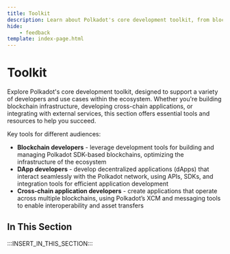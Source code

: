 ```yaml
---
title: Toolkit
description: Learn about Polkadot's core development toolkit, from blockchain construction tools to API libraries and cross-chain messaging capabilities.
hide: 
    - feedback
template: index-page.html
---
```


# Toolkit

Explore Polkadot's core development toolkit, designed to support a variety of developers and use cases within the ecosystem. Whether you're building blockchain infrastructure, developing cross-chain applications, or integrating with external services, this section offers essential tools and resources to help you succeed.

Key tools for different audiences:

- **Blockchain developers** - leverage development tools for building and managing Polkadot SDK-based blockchains, optimizing the infrastructure of the ecosystem
- **DApp developers** - develop decentralized applications (dApps) that interact seamlessly with the Polkadot network, using APIs, SDKs, and integration tools for efficient application development
- **Cross-chain application developers** - create applications that operate across multiple blockchains, using Polkadot’s XCM and messaging tools to enable interoperability and asset transfers

## In This Section

:::INSERT_IN_THIS_SECTION:::